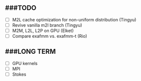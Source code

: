 ###TODO
-------------
- [ ] M2L cache optimization for non-uniform distribution (Tingyu)
- [ ] Revive vanilla m2l branch (Tingyu)
- [ ] M2M, L2L, L2P on GPU (Elket)
- [ ] Compare exafmm vs. exafmm-t (Rio)

###LONG TERM
-------------
- [ ] GPU kernels
- [ ] MPI
- [ ] Stokes
